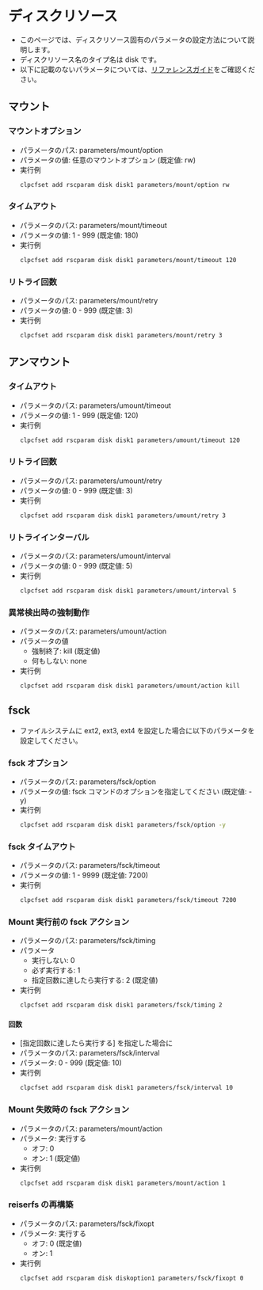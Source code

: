 # ディスクリソース
- このページでは、ディスクリソース固有のパラメータの設定方法について説明します。
- ディスクリソース名のタイプ名は disk です。
- 以下に記載のないパラメータについては、[リファレンスガイド](https://docs.nec.co.jp/sites/default/files/minisite/static/86695069-1c24-46d5-a3bf-72e81db4e4a7/clp_x43_linux/L43_RG_JP/L_RG_08.html#parameters-list-clpcfset-command)をご確認ください。

## マウント
### マウントオプション
- パラメータのパス: parameters/mount/option
- パラメータの値: 任意のマウントオプション (既定値: rw)
- 実行例
  ```sh
  clpcfset add rscparam disk disk1 parameters/mount/option rw
  ```
### タイムアウト
- パラメータのパス: parameters/mount/timeout
- パラメータの値: 1 - 999 (既定値: 180)
- 実行例
  ```sh
  clpcfset add rscparam disk disk1 parameters/mount/timeout 120
   ```
### リトライ回数 
- パラメータのパス: parameters/mount/retry
- パラメータの値: 0 - 999 (既定値: 3)
- 実行例
  ```sh
  clpcfset add rscparam disk disk1 parameters/mount/retry 3
  ```
## アンマウント
### タイムアウト
- パラメータのパス: parameters/umount/timeout
- パラメータの値: 1 - 999 (既定値: 120)
- 実行例
  ```sh
  clpcfset add rscparam disk disk1 parameters/umount/timeout 120
  ```
### リトライ回数
- パラメータのパス: parameters/umount/retry
- パラメータの値: 0 - 999 (既定値: 3)
- 実行例
  ```sh
  clpcfset add rscparam disk disk1 parameters/umount/retry 3
  ```
### リトライインターバル
- パラメータのパス: parameters/umount/interval
- パラメータの値: 0 - 999 (既定値: 5)
- 実行例
  ```sh
  clpcfset add rscparam disk disk1 parameters/umount/interval 5
  ```
### 異常検出時の強制動作
- パラメータのパス: parameters/umount/action
- パラメータの値
  - 強制終了: kill (既定値)
  - 何もしない: none
- 実行例
  ```sh
  clpcfset add rscparam disk disk1 parameters/umount/action kill
  ```
## fsck
- ファイルシステムに ext2, ext3, ext4 を設定した場合に以下のパラメータを設定してください。
### fsck オプション
- パラメータのパス: parameters/fsck/option
- パラメータの値: fsck コマンドのオプションを指定してください (既定値: -y)
- 実行例
  ```sh
  clpcfset add rscparam disk disk1 parameters/fsck/option -y
  ```
### fsck タイムアウト
- パラメータのパス: parameters/fsck/timeout
- パラメータの値: 1 - 9999 (既定値: 7200)
- 実行例
  ```sh
  clpcfset add rscparam disk disk1 parameters/fsck/timeout 7200
  ```
### Mount 実行前の fsck アクション
- パラメータのパス: parameters/fsck/timing
- パラメータ
  - 実行しない: 0
  - 必ず実行する: 1
  - 指定回数に達したら実行する: 2 (既定値)
- 実行例
  ```sh
  clpcfset add rscparam disk disk1 parameters/fsck/timing 2
  ```
#### 回数
- [指定回数に達したら実行する] を指定した場合に
- パラメータのパス: parameters/fsck/interval
- パラメータ: 0 - 999 (既定値: 10)
- 実行例
  ```sh
  clpcfset add rscparam disk disk1 parameters/fsck/interval 10
  ```
### Mount 失敗時の fsck アクション
- パラメータのパス: parameters/mount/action
- パラメータ: 実行する
  - オフ: 0 
  - オン: 1 (既定値)
- 実行例
  ```sh
  clpcfset add rscparam disk disk1 parameters/mount/action 1
  ```
### reiserfs の再構築
- パラメータのパス: parameters/fsck/fixopt
- パラメータ: 実行する
  - オフ: 0 (既定値) 
  - オン: 1
- 実行例
  ```sh
  clpcfset add rscparam disk diskoption1 parameters/fsck/fixopt 0
  ```
